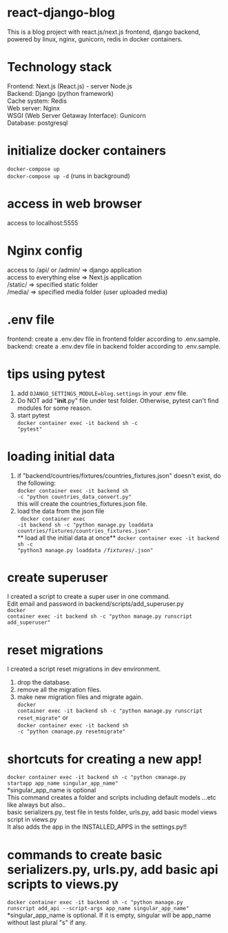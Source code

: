 # react-django-blog
This is a blog project with react.js/next.js frontend, django backend, powered by linux, nginx, gunicorn, redis in docker containers.

# Technology stack
Frontend: Next.js (React.js) - server Node.js\
Backend: Django (python framework)\
Cache system: Redis\
Web server: Nginx\
WSGI (Web Server Getaway Interface): Gunicorn\
Database: postgresql

# initialize docker containers
<code>docker-compose up</code>\
<code>docker-compose up -d</code> (runs in background)

# access in web browser
access to localhost:5555

# Nginx config
access to /api/ or /admin/  => django application\
access to everything else   => Next.js application\
/static/ => specified static folder\
/media/ => specified media folder (user uploaded media)

# .env file
frontend: create a .env.dev file in frontend folder according to .env.sample.\
backend: create a .env.dev file in backend folder according to .env.sample.

# tips using pytest
1. add <code>DJANGO_SETTINGS_MODULE=blog.settings</code> in your .env file.<br>
2. Do NOT add "__init__.py" file under test folder. Otherwise, pytest can't find modules for some reason.<br>
3. start pytest<br>
<code>docker container exec -it backend sh -c "pytest"</code>

# loading initial data
1. if "backend/countries/fixtures/countries_fixtures.json" doesn't exist, do the following:<br>
<code>docker container exec -it backend sh -c "python countries_data_convert.py"</code><br>
this will create the countries_fixtures.json file.<br>
2. load the data from the json file<br>
<code> docker container exec -it backend sh -c "python manage.py loaddata countries/fixtures/countries_fixtures.json"</code><br>
** load all the initial data at once**
<code>docker container exec -it backend sh -c "python3 manage.py loaddata */fixtures/*.json"</code>

# create superuser
I created a script to create a super user in one command. <br>
Edit email and password in backend/scripts/add_superuser.py<br>
<code>docker container exec -it backend sh -c "python manage.py runscript add_superuser"</code>

# reset migrations
I created a script reset migrations in dev environment.<br>
1. drop the database.<br>
2. remove all the migration files.<br>
3. make new migration files and migrate again.<br>
<code>docker container exec -it backend sh -c "python manage.py runscript reset_migrate"</code> or <br>
<code>docker container exec -it backend sh -c "python cmanage.py resetmigrate"</code>

# shortcuts for creating a new app!
<code>docker container exec -it backend sh -c "python cmanage.py startapp app_name singular_app_name"</code><br>
*singular_app_name is optional<br>
This command creates a folder and scripts including default models ...etc like always but also.. <br>
basic serializers.py, test file in tests folder, urls.py, add basic model views script in views.py<br>
It also adds the app in the INSTALLED_APPS in the settings.py!!<br>

# commands to create basic serializers.py, urls.py, add basic api scripts to views.py
<code>docker container exec -it backend sh -c "python manage.py runscript add_api --script-args app_name singular_app_name"</code><br>
*singular_app_name is optional. If it is empty, singular will be app_name without last plural "s" if any.<br>
